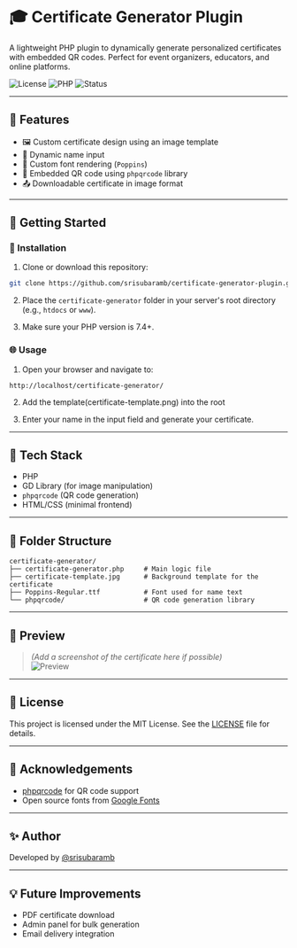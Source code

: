 # 🎓 Certificate Generator Plugin

A lightweight PHP plugin to dynamically generate personalized certificates with embedded QR codes. Perfect for event organizers, educators, and online platforms.

![License](https://img.shields.io/github/license/srisubaramb/certificate-generator-plugin)
![PHP](https://img.shields.io/badge/PHP-7.4+-blue)
![Status](https://img.shields.io/badge/status-active-brightgreen)

---

## 📌 Features

- 🖼️ Custom certificate design using an image template
- 📝 Dynamic name input
- 🔡 Custom font rendering (`Poppins`)
- 🔳 Embedded QR code using `phpqrcode` library
- 📤 Downloadable certificate in image format

---

## 🚀 Getting Started

### 📁 Installation

1. Clone or download this repository:

```bash
git clone https://github.com/srisubaramb/certificate-generator-plugin.git
```

2. Place the `certificate-generator` folder in your server's root directory (e.g., `htdocs` or `www`).

3. Make sure your PHP version is 7.4+.

### 🌐 Usage

1. Open your browser and navigate to:

```
http://localhost/certificate-generator/
```
2. Add the template(certificate-template.png) into the root

3. Enter your name in the input field and generate your certificate.

---

## 🧰 Tech Stack

- PHP
- GD Library (for image manipulation)
- `phpqrcode` (QR code generation)
- HTML/CSS (minimal frontend)

---

## 📂 Folder Structure

```
certificate-generator/
├── certificate-generator.php     # Main logic file
├── certificate-template.jpg      # Background template for the certificate
├── Poppins-Regular.ttf           # Font used for name text
└── phpqrcode/                    # QR code generation library
```

---

## 📸 Preview

> _(Add a screenshot of the certificate here if possible)_  
> ![Preview]()

---

## 📝 License

This project is licensed under the MIT License. See the [LICENSE](LICENSE) file for details.

---

## 🙌 Acknowledgements

- [phpqrcode](http://phpqrcode.sourceforge.net/) for QR code support
- Open source fonts from [Google Fonts](https://fonts.google.com/)

---

## ✨ Author

Developed by [@srisubaramb](https://github.com/srisubaramb)

---

## 💡 Future Improvements

- PDF certificate download
- Admin panel for bulk generation
- Email delivery integration
